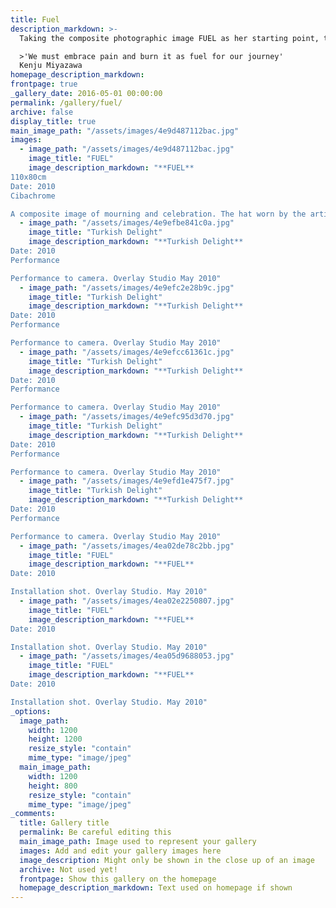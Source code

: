 ```yaml
---
title: Fuel
description_markdown: >-
  Taking the composite photographic image FUEL as her starting point, the artist proceeds through action, drawing, sound and video to inhabit and animate her newly built work space and within it to develop an interactive performance work. The artist invites an audience into her studio as she works in an improvised way to test her work strategies and invstigate individual and collective responses to loss, the apparent necessity for the memorial, it's endurance culturally and historically, and contemporary re-workings of it that employ new technologies.

  >'We must embrace pain and burn it as fuel for our journey'
  Kenju Miyazawa
homepage_description_markdown: 
frontpage: true
_gallery_date: 2016-05-01 00:00:00
permalink: /gallery/fuel/
archive: false
display_title: true
main_image_path: "/assets/images/4e9d487112bac.jpg"
images:
  - image_path: "/assets/images/4e9d487112bac.jpg"
    image_title: "FUEL"
    image_description_markdown: "**FUEL**
110x80cm
Date: 2010
Cibachrome

A composite image of mourning and celebration. The hat worn by the artist to her Mother's funeral, is ringed by used birthday candles saved by her from the birthday cakes she made for her children as they grew. In a self portrait of Goya the artist is wearing a brimmed hat encircled with lit candles enabling him to go on painting once darkness had fallen. This image, borrowed and reworked here by Carswell, is offered as an image of hope, light prevailing over darkness, life over death."
  - image_path: "/assets/images/4e9efbe841c0a.jpg"
    image_title: "Turkish Delight"
    image_description_markdown: "**Turkish Delight**
Date: 2010
Performance

Performance to camera. Overlay Studio May 2010"
  - image_path: "/assets/images/4e9efc2e28b9c.jpg"
    image_title: "Turkish Delight"
    image_description_markdown: "**Turkish Delight**
Date: 2010
Performance

Performance to camera. Overlay Studio May 2010"
  - image_path: "/assets/images/4e9efcc61361c.jpg"
    image_title: "Turkish Delight"
    image_description_markdown: "**Turkish Delight**
Date: 2010
Performance

Performance to camera. Overlay Studio May 2010"
  - image_path: "/assets/images/4e9efc95d3d70.jpg"
    image_title: "Turkish Delight"
    image_description_markdown: "**Turkish Delight**
Date: 2010
Performance

Performance to camera. Overlay Studio May 2010"
  - image_path: "/assets/images/4e9efd1e475f7.jpg"
    image_title: "Turkish Delight"
    image_description_markdown: "**Turkish Delight**
Date: 2010
Performance

Performance to camera. Overlay Studio May 2010"
  - image_path: "/assets/images/4ea02de78c2bb.jpg"
    image_title: "FUEL"
    image_description_markdown: "**FUEL**
Date: 2010

Installation shot. Overlay Studio. May 2010"
  - image_path: "/assets/images/4ea02e2250807.jpg"
    image_title: "FUEL"
    image_description_markdown: "**FUEL**
Date: 2010

Installation shot. Overlay Studio. May 2010"
  - image_path: "/assets/images/4ea05d9688053.jpg"
    image_title: "FUEL"
    image_description_markdown: "**FUEL**
Date: 2010

Installation shot. Overlay Studio. May 2010"
_options:
  image_path:
    width: 1200
    height: 1200
    resize_style: "contain"
    mime_type: "image/jpeg"
  main_image_path:
    width: 1200
    height: 800
    resize_style: "contain"
    mime_type: "image/jpeg"
_comments:
  title: Gallery title
  permalink: Be careful editing this
  main_image_path: Image used to represent your gallery
  images: Add and edit your gallery images here
  image_description: Might only be shown in the close up of an image
  archive: Not used yet!
  frontpage: Show this gallery on the homepage
  homepage_description_markdown: Text used on homepage if shown
---
```

